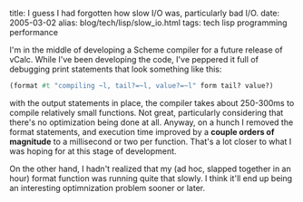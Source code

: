 title: I guess I had forgotten how slow I/O was, particularly bad I/O.
date: 2005-03-02
alias: blog/tech/lisp/slow_io.html
tags: tech lisp programming performance

I'm in the middle of developing a Scheme compiler for a future release of
vCalc. While I've been developing the code, I've peppered it full of debugging
print statements that look something like this: 

```scheme
(format #t "compiling ~l, tail?=~l, value?=~l" form tail? value?)
```

with the output statements in place, the compiler takes about 250-300ms to
compile relatively small functions. Not great, particularly considering
that there's no optimization being done at all. Anyway, on a hunch I removed
the format statements, and execution time improved by a <b>couple orders of
magnitude</b> to a millisecond or two per function. That's a lot closer to what
I was hoping for at this stage of development.

On the other hand, I hadn't realized that my (ad hoc, slapped together in
an hour) format function was running quite that slowly. I think it'll end
up being an interesting optimnization problem sooner or later.

